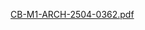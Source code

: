 [CB-M1-ARCH-2504-0362.pdf](https://github.com/user-attachments/files/20464024/CB-M1-ARCH-2504-0362.pdf)

